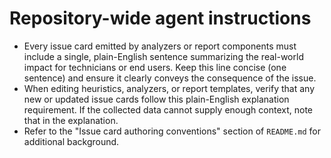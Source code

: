 # Repository-wide agent instructions

- Every issue card emitted by analyzers or report components must include a single, plain-English sentence summarizing the real-world impact for technicians or end users. Keep this line concise (one sentence) and ensure it clearly conveys the consequence of the issue.
- When editing heuristics, analyzers, or report templates, verify that any new or updated issue cards follow this plain-English explanation requirement. If the collected data cannot supply enough context, note that in the explanation.
- Refer to the "Issue card authoring conventions" section of `README.md` for additional background.
